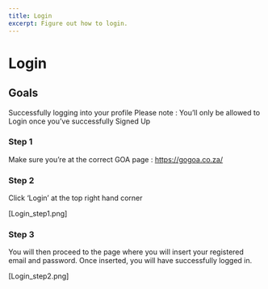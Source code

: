 ```yaml
---
title: Login
excerpt: Figure out how to login.
---
```


# Login

## Goals
Successfully logging into your profile
Please note : You’ll only be allowed to Login once you’ve successfully Signed Up

### Step 1

Make sure you’re at the correct GOA page : https://gogoa.co.za/



### Step 2

Click ‘Login’ at the top right hand corner 

[Login_step1.png]

### Step 3

You will then proceed to the page where you will insert your registered email and password. Once inserted, you will have successfully logged in.

[Login_step2.png]

